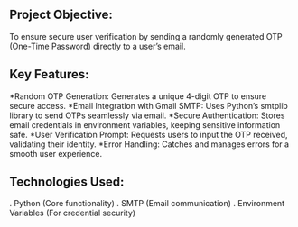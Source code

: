 Project Objective:
--------------------
To ensure secure user verification by sending a randomly generated OTP (One-Time Password) directly to a user’s email.

Key Features:
---------------
*Random OTP Generation: Generates a unique 4-digit OTP to ensure secure access.
*Email Integration with Gmail SMTP: Uses Python’s smtplib library to send OTPs seamlessly via email.
*Secure Authentication: Stores email credentials in environment variables, keeping sensitive information safe.
*User Verification Prompt: Requests users to input the OTP received, validating their identity.
*Error Handling: Catches and manages errors for a smooth user experience.

Technologies Used:
-------------------------
. Python (Core functionality)
. SMTP (Email communication)
. Environment Variables (For credential security)

